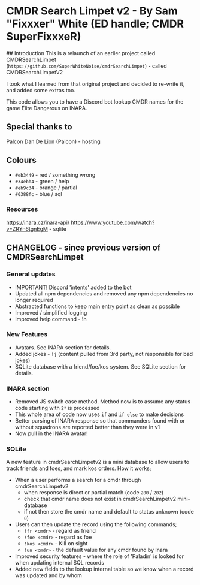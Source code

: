 # CMDR Search Limpet v2 - By Sam "Fixxxer" White (ED handle; CMDR SuperFixxxeR)

## Introduction
This is a relaunch of an earlier project called CMDRSearchLimpet (`https://github.com/SuperWhiteNoise/cmdrSearchLimpet`) - called CMDRSearchLimpetV2

I took what I learned from that original project and decided to re-write it, and added some extras too.

This code allows you to have a Discord bot lookup CMDR names for the game Elite Dangerous on INARA.

## Special thanks to
Palcon
Dan De Lion (Palcon) - hosting

## Colours
- `#eb3449` - red / something wrong
- `#34ebb4` - green / help
- `#eb9c34` - orange / partial
- `#0388fc` - blue / sql

### Resources
https://inara.cz/inara-api/
https://www.youtube.com/watch?v=ZRYn6tgnEgM - sqlite

## CHANGELOG - since previous version of CMDRSearchLimpet
### General updates
- IMPORTANT! Discord 'intents' added to the bot
- Updated all npm dependencies and removed any npm dependencies no longer required
- Abstracted functions to keep main entry point as clean as possible
- Improved / simplified logging
- Improved help command - !h

### New Features
- Avatars. See INARA section for details.
- Added jokes - `!j` (content pulled from 3rd party, not responsible for bad jokes)
- SQLite database with a friend/foe/kos system. See SQLite section for details.

### INARA section
- Removed JS switch case method. Method now is to assume any status code starting with `2*` is processed
- This whole area of code now uses `if` and `if else` to make decisions
- Better parsing of INARA response so that commanders found with or without squadrons are reported better than they were in v1
- Now pull in the INARA avatar!

### SQLite
A new feature in cmdrSearchLimpetv2 is a mini database to allow users to track friends and foes, and mark kos orders.
How it works;
- When a user performs a search for a cmdr through cmdrSearchLimpetv2
	- when response is direct or partial match (code `200` / `202`)
	- check that cmdr name does not exist in cmdrSearchLimpetv2 mini-database
	- if not then store the cmdr name and default to status unknown (code `0`)
- Users can then update the record using the following commands;
  - `!fr <cmdr>` - regard as friend
  - `!foe <cmdr>` - regard as foe
  - `!kos <cmdr>` - Kill on sight
  - `!un <cmdr>` - the default value for any cmdr found by Inara
- Improved security features - where the role of 'Paladin' is looked for when updating internal SQL records
- Added new fields to the lookup internal table so we know when a record was updated and by whom